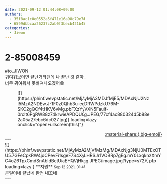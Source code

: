 ```yaml
---
date: 2021-09-12 01:44:08+09:00
authors:
  - 35f8ac1c0e0552a5f471e16a98c79e7d
  - 6599dbbcaa26237c2ab0f3becb421b45
categories:
  - Jiwon
---
```


# 2-85008459

<div class="post-container" markdown="1">
<div class="content-container md-sidebar__scrollwrap" markdown="1">

\#to_JIWON<br>귀여워보이면 끝난거라던데 나 끝난 것 같아..<br>너무 귀여워서 못빠져나오겠어😩
<figure markdown="1">
![](https://phinf.wevpstatic.net/MjAyMjA3MDJfMjE5/MDAxNjU2NzI5MzA2NDEw.J-1F0z0Qhb3u-egDRWPdzkU76M-SKC2gQCf4tHKV6vMg.pbFXzYyVXN5Faulf-0rcIt6PgRW88z74krwieAPDQU0g.JPEG/77cf4ac880324d5b88e2a05a27ebc6dc027.jpg){ loading=lazy onclick="openFullscreen(this)"}
</figure>


</div>
</div>

<div style="text-align: right;" markdown="1">
<a href="https://weverse.io/fromis9/fanpost/2-85008459" style="text-align: right;">:material-share:{.big-emoji}</a>
</div>
---

<div class="comments-container md-sidebar__scrollwrap" markdown="1">
<div class="comment" markdown="1">
<div class='id-container' markdown="1">
![](https://phinf.wevpstatic.net/MjAyMzA2MjVfMzMg/MDAxNjg3NjU0MTExOTU5.7GFeCpkRW4jdCPevFi1sgeF7S4XyLHRSJr1VOBRp7gEg.mY0LxqknzXmYC4oZ6TpxCmdSnAbldBctUiaEHQVjHkgg.JPEG/image.jpg?type=s72){ pfp loading=lazy }
**<span class="artist">지원</span>** <small>Sep 12 2021, 01:47</small><br>
</div>
<div class='comment-body' markdown="1">
큰일이네 끝났네 완전 내꼬네 
</div>
</div>
</div>
---

